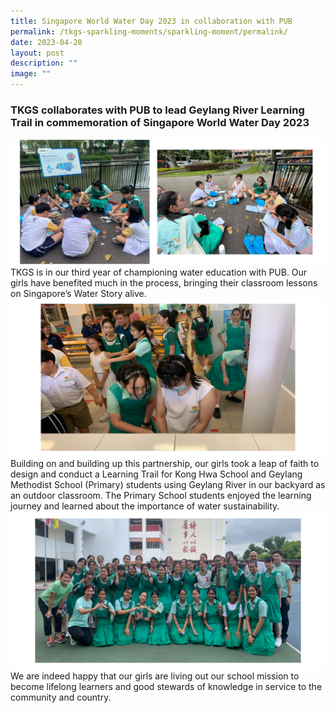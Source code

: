 ```yaml
---
title: Singapore World Water Day 2023 in collaboration with PUB
permalink: /tkgs-sparkling-moments/sparkling-moment/permalink/
date: 2023-04-20
layout: post
description: ""
image: ""
---
```

<h3><strong>TKGS collaborates with PUB to lead Geylang River Learning Trail in commemoration of Singapore World Water Day 2023</strong></h3>
<img src="/images/Sparkling_Moment/pub_top.png">
TKGS is in our third year of championing water education with PUB. Our girls have benefited much in the process, bringing their classroom lessons on Singapore’s Water Story alive.<br>
<img src="/images/Sparkling_Moment/pub_lowermid.png">
Building on and building up this partnership, our girls took a leap of faith to design and conduct a Learning Trail for Kong Hwa School and Geylang Methodist School (Primary) students using Geylang River in our backyard as an outdoor classroom. The Primary School students enjoyed the learning journey and learned about the importance of water sustainability.
<img src="/images/Sparkling_Moment/pub_mid.png">
We are indeed happy that our girls are living out our school mission to become lifelong learners and good stewards of knowledge in service to the community and country.
